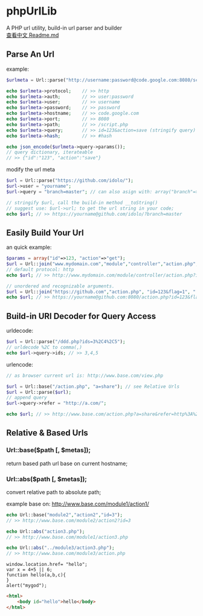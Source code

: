 phpUrlLib
=========

A PHP url utility, build-in url parser and  builder				
[查看中文 Readme.md](https://github.com/idolo/phpUrlLib/blob/master/README.CN.md)

Parse An Url
-------
example:

```php
$urlmeta = Url::parse("http://username:password@code.google.com:8080/script.php?id=123&action=save#hash");

echo $urlmeta->protocol;	// >> http
echo $urlmeta->auth;		// >> user:password
echo $urlmeta->user;		// >> username
echo $urlmeta->password;	// >> password
echo $urlmeta->hostname;	// >> code.google.com
echo $urlmeta->port;		// >> 8080
echo $urlmeta->path;		// >> /script.php
echo $urlmeta->query;		// >> id=123&action=save (stringify query)
echo $urlmeta->hash;		// >> #hash

echo json_encode($urlmeta->query->params());
// query dictionary, iterateable
// >> {"id":"123", "action":"save"}

```

modify the url meta
```php
$url = Url::parse("https://github.com/idolo/");
$url->user = "yourname";
$url->query = "branch=master"; // can also asign with: array("branch"=>"master");

// stringify $url, call the build-in method __toString()
// suggest use: $url->url; to get the url string in your code;
echo $url; // >> https://yourname@github.com/idolo/?branch=master

```


Easily Build Your Url
--------
an quick example:
```php
$params = array("id"=>123, "action"=>"get");
$url = Url::join("www.mydomain.com","module","controller","action.php", $params );
// default protocol: http
echo $url; // >> http://www.mydomain.com/module/controller/action.php?id=123&action=get

// unordered and recognizable arguments.
$url = Url::join("https://github.com","action.php", "id=123&flag=1", ":8080", "@yourname", "more=true");
echo $url; // >> https://yourname@github.com:8080/action.php?id=123&flag=1&more=true

```

Build-in URI Decoder for Query Access
--------
urldecode:
```php
$url = Url::parse("/ddd.php?ids=3%2C4%2C5");
// urldecode %2C to comma(,) 
echo $url->query->ids; // >> 3,4,5  

```
urlencode:
```php
// as browser current url is: http://www.base.com/view.php

$url = Url::base("/action.php", "a=share"); // see Relative Urls
$url = Url::parse($url);
// append query
$url->query->refer = "http://a.com/";

echo $url; // >> http://www.base.com/action.php?a=share&refer=http%3A%2F%2Fa.com%2F

```

Relative & Based Urls
--------
### Url::base($path [, $metas]); 
return based path url base on current hostname;
### Url::abs($path [, $metas]);
convert relative path to absolute path;

example base on: http://www.base.com/module1/action1/ 
```php
echo Url::base("module2","action2","id=3"); 
// >> http://www.base.com/module2/action2?id=3

echo Url::abs("action3.php");
// >> http://www.base.com/module1/action3.php

echo Url::abs("../module3/action3.php");
// >> http://www.base.com/module3/action.php
```


```u
window.location.href= "hello";
var x = 4+5 || 6;
function hello(a,b,c){
}
alert("mygod");
```

```html
<html>
    <body id="hello">hello</body>
</html>
```
